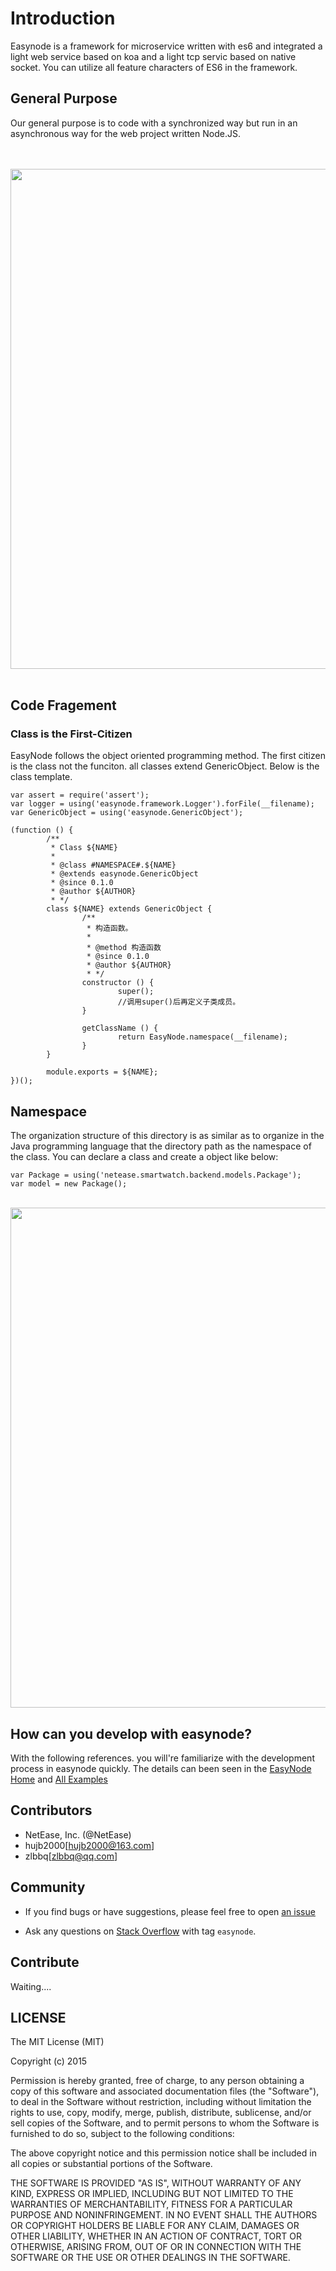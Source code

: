 # Introduction

Easynode is a framework for microservice written with es6 and integrated a light web service based on koa and a light tcp servic based on native socket. You can utilize all feature characters of ES6 in the framework.

## General Purpose

Our general purpose is to code with a synchronized way but run in an asynchronous way  for the web project written Node.JS.

<br>
<br>
<img src="https://raw.githubusercontent.com/nhipster/nhipster.github.io/master/images/easynode_dev_run.png" width="800"/>
<br>
<br>


## Code Fragement

### Class is the First-Citizen

EasyNode follows the object oriented programming method. The first citizen is the class not the funciton.  all classes extend GenericObject. Below is the class template.

```
var assert = require('assert');
var logger = using('easynode.framework.Logger').forFile(__filename);
var GenericObject = using('easynode.GenericObject');

(function () {
        /**
         * Class ${NAME}
         *
         * @class #NAMESPACE#.${NAME}
         * @extends easynode.GenericObject
         * @since 0.1.0
         * @author ${AUTHOR}
         * */
        class ${NAME} extends GenericObject {
                /**
                 * 构造函数。
                 *
                 * @method 构造函数
                 * @since 0.1.0
                 * @author ${AUTHOR}
                 * */
                constructor () {
                        super();
                        //调用super()后再定义子类成员。
                }

                getClassName () {
                        return EasyNode.namespace(__filename);
                }
        }

        module.exports = ${NAME};
})();
```

## Namespace

The organization structure of this directory is as similar as to organize in the Java programming language that the directory path as the namespace of the class. You can declare a class and create a object like below:

```
var Package = using('netease.smartwatch.backend.models.Package');
var model = new Package();
```
<br>
<img src="https://raw.githubusercontent.com/nhipster/nhipster.github.io/master/images/directory_structure.png" width="800"/>
<br>

## How can you develop with easynode?

With the following references. you will're familiarize with the development process in easynode quickly. The details can been seen in the [EasyNode Home](https://easynode.github.io) and [All Examples](https://github.com/easynode/easynode-template/tree/master)

## Contributors

* NetEase, Inc. (@NetEase)
* hujb2000[hujb2000@163.com]
* zlbbq[zlbbq@qq.com]


## Community

* If you find bugs or have suggestions, please feel free to open [an issue](https://github.com/easynode/easynode/issues)

* Ask any questions on [Stack Overflow](http://stackoverflow.com/questions/tagged/easynode) with tag `easynode`.


## Contribute

Waiting....

## LICENSE

The MIT License (MIT)

Copyright (c) 2015

Permission is hereby granted, free of charge, to any person obtaining a copy
of this software and associated documentation files (the "Software"), to deal
in the Software without restriction, including without limitation the rights
to use, copy, modify, merge, publish, distribute, sublicense, and/or sell
copies of the Software, and to permit persons to whom the Software is
furnished to do so, subject to the following conditions:

The above copyright notice and this permission notice shall be included in all
copies or substantial portions of the Software.

THE SOFTWARE IS PROVIDED "AS IS", WITHOUT WARRANTY OF ANY KIND, EXPRESS OR
IMPLIED, INCLUDING BUT NOT LIMITED TO THE WARRANTIES OF MERCHANTABILITY,
FITNESS FOR A PARTICULAR PURPOSE AND NONINFRINGEMENT. IN NO EVENT SHALL THE
AUTHORS OR COPYRIGHT HOLDERS BE LIABLE FOR ANY CLAIM, DAMAGES OR OTHER
LIABILITY, WHETHER IN AN ACTION OF CONTRACT, TORT OR OTHERWISE, ARISING FROM,
OUT OF OR IN CONNECTION WITH THE SOFTWARE OR THE USE OR OTHER DEALINGS IN THE
SOFTWARE.

